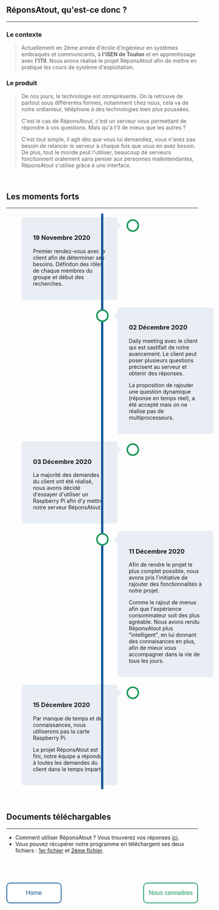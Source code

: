 <head>
  <meta charset="utf-8" />
  
  <style>
    .button {
      border: none;
      color: white;
      border-radius: 10px;
      text-align: center;
      text-decoration: none;
      display: inline-block;
      font-size: 16px;
      transition-duration: 1s;
      cursor: pointer;
    }
    .button1 {
      background-color: white; 
      color: #165A97;
      padding: 16px 49px;
      border: 2px solid #165A97;
    }
    .button1:hover {
      background-color: #165A97;
      color: white;
    }
    .button2 {
      background-color: white; 
      color: #159758;
      padding: 16px 12px;
      border: 2px solid #159758;
    }
    .button2:hover {
      background-color: #159758;
      color: white;
    }
    .timeline {
      position: relative;
      max-width: 1200px;
      margin: 0 auto;
    }
    .timeline::after {
      content: '';
      position: absolute;
      width: 6px;
      background-color: #165A97;
      top: 0;
      bottom: 0;
      left: 50%;
      margin-left: -3px;
    }
    .container {
      padding: 10px 40px;
      position: relative;
      background-color: inherit;
      width: 50%;
    }
    .container::after {
        content: '';
        position: absolute;
        width: 25px;
        height: 25px;
        right: -17px;
        background-color: white;
        border: 4px solid #159758;
        top: 15px;
        border-radius: 50%;
        z-index: 1;
    }
    .left {
      left: 0;
    }
    .right {
      left: 50%;
    }
    .left::before {
      content: " ";
      height: 0;
      position: absolute;
      top: 22px;
      width: 0;
      z-index: 1;
      right: 30px;
      border: medium solid #E8EEF4;
      border-width: 10px 0 10px 10px;
      border-color: transparent transparent transparent #E8EEF4;
    }
    .right::before {
      content: " ";
      height: 0;
      position: absolute;
      top: 22px;
      width: 0;
      z-index: 1;
      left: 30px;
      border: medium solid #E8EEF4;
      border-width: 10px 10px 10px 0;
      border-color: transparent #E8EEF4 transparent transparent;
    }
    .right::after {
      left: -16px;
    }
    .content {
      padding: 20px 30px;
      background-color: #E8EEF4;
      position: relative;
      border-radius: 6px;
    }
  </style>

</head>


## RéponsAtout, qu'est-ce donc ?

* * *


### Le contexte
>Actuellement en 2ème année d'école d'ingénieur en systèmes embraqués et communicants, à **l'ISEN de Toulon** et en apprentissage avec **l'ITII**. Nous avons réalisé le projet RéponsAtout afin de mettre en pratique les cours de système d'exploitation. 

### Le produit
>De nos jours, le technologie est omniprésente. On la retrouve de partout sous différentes formes, notamment chez nous, cela va de notre ordianteur, téléphone à des technologies bien plus poussées.
>
>C'est le cas de RéponsAtout, c'est un serveur vous permettant de répondre à vos questions. Mais qu'a t'il de mieux que les autres ?
>
>C'est tout simple, il agit dès que vous lui demandiez, vous n'avez pas besoin de relancer le serveur à chaque fois que vous en avez besoin. De plus, tout le monde peut l'utiliser, beaucoup de serveurs fonctionnent oralement sans penser aux personnes malentendantes, RéponsAtout s'utilise grâce à une interface.

<p>&nbsp;</p>

## Les moments forts

* * *

<div class="timeline">
  <div class="container left">
    <div class="content">
      <h3>19 Novembre 2020</h3>
      <p>Premier rendez-vous avec le client afin de déterminer ses besoins. Définiton des rôles de chaque membres du groupe et début des recherches.</p>
    </div>
  </div>
  <div class="container right">
    <div class="content">
      <h3>02 Décembre 2020</h3>
      <p>Daily meeting avec le client qui est sastifait de notre avancement. Le client peut poser plusieurs questions précisent au serveur et obtenir des réponses.</p>
      <p>La proposition de rajouter une question dynamique (réponse en temps réel), a été accepté mais on ne réalise pas de multiprocesseurs.</p>
    </div>
  </div>
  <div class="container left">
    <div class="content">
      <h3>03 Décembre 2020</h3>
      <p>La majorité des demandes du client ont été réalisé, nous avons décidé d'essayer d'utiliser un Raspberry Pi afin d'y mettre notre serveur RéponsAtout.</p>
    </div>
  </div>
  <div class="container right">
    <div class="content">
      <h3>11 Décembre 2020</h3>
      <p>Afin de rendre le projet le plus complet possible, nous avons pris l'initiative de rajouter des fonctionnalités à notre projet.</p>
      <p>Comme le rajout de menus afin que l'expérience consommateur soit des plus agréable. Nous avons rendu RéponsAtout plus "intelligent", en lui donnant des connaisances en plus, afin de mieux vous accompagner dans la vie de tous les jours.</p>
    </div>
  </div>
  <div class="container left">
    <div class="content">
      <h3>15 Décembre 2020</h3>
      <p>Par manque de temps et de connaissances, nous utiliserons pas la carte Raspberry Pi.</p>
      <p>Le projet RéponsAtout est fini, notre équipe a répondu à toutes les demandes du client dans le temps imparti.</p>
    </div>
  </div>
</div>

<p>&nbsp;</p>

## Documents téléchargables

* * *


*   Comment utiliser RéponsAtout ? Vous trouverez vos réponses <a href="../Manuel_utilisation.pdf" download>ici</a>.
*   Vous pouvez récupérer notre programme en téléchargent ses deux fichiers : <a href="../code/pere.c" download>1er fichier</a> et <a href="../code/fils.c" download>2ème fichier</a>.
<p>&nbsp;</p>
<p>&nbsp;</p>

<button class="button button1" onclick="window.location.href = 'https://eva-joly.github.io/ReponsAtout/';">Home</button>
<button class="button button2" style="float:right" onclick="window.location.href = 'https://eva-joly.github.io/ReponsAtout/assets/pages/01_nous_connaitre';">Nous connaitres</button>
